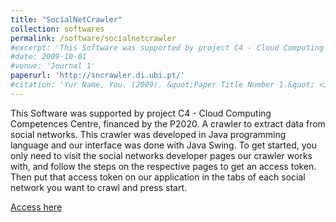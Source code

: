 ```yaml
---
title: "SocialNetCrawler"
collection: softwares
permalink: /software/socialnetcrawler
#excerpt: 'This Software was supported by project C4 - Cloud Computing Competences Centre, financed by the P2020.'
#date: 2009-10-01
#venue: 'Journal 1'
paperurl: 'http://sncrawler.di.ubi.pt/'
#citation: 'Yur Name, You. (2009). &quot;Paper Title Number 1.&quot; <i>Journal 1</i>. 1(1).'
---
```

This Software was supported by project C4 - Cloud Computing Competences Centre, financed by the P2020.
A crawler to extract data from social networks. This crawler was developed in Java programming language and our interface was done with Java Swing. To get started, you only need to visit the social networks developer pages our crawler works with, and follow the steps on the respective pages to get an access token. Then put that access token on our application in the tabs of each social network you want to crawl and press start.

[Access here](http://sncrawler.di.ubi.pt/)

